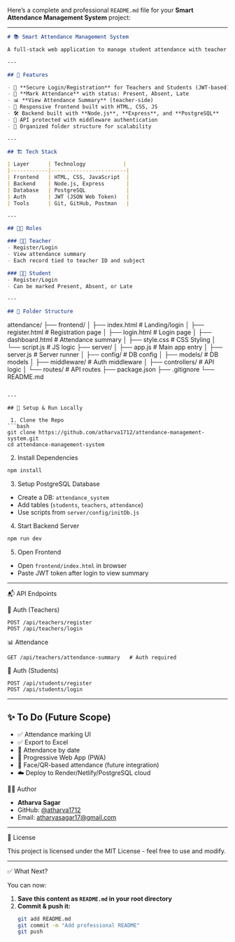 Here’s a complete and professional `README.md` file for your **Smart Attendance Management System** project:

---

```markdown
# 📚 Smart Attendance Management System

A full-stack web application to manage student attendance with teacher authentication, real-time tracking, and attendance summaries.

---

## 🚀 Features

- 🔐 **Secure Login/Registration** for Teachers and Students (JWT-based)
- 📅 **Mark Attendance** with status: Present, Absent, Late
- 📊 **View Attendance Summary** (teacher-side)
- 🧾 Responsive frontend built with HTML, CSS, JS
- 🛠️ Backend built with **Node.js**, **Express**, and **PostgreSQL**
- 🧪 API protected with middleware authentication
- 📁 Organized folder structure for scalability

---

## 🏗️ Tech Stack

| Layer      | Technology            |
|------------|------------------------|
| Frontend   | HTML, CSS, JavaScript  |
| Backend    | Node.js, Express       |
| Database   | PostgreSQL             |
| Auth       | JWT (JSON Web Token)   |
| Tools      | Git, GitHub, Postman   |

---

## 🧑‍💼 Roles

### 👩‍🏫 Teacher
- Register/Login
- View attendance summary
- Each record tied to teacher ID and subject

### 👨‍🎓 Student
- Register/Login
- Can be marked Present, Absent, or Late

---

## 📂 Folder Structure

```

attendance/
├── frontend/
│   ├── index.html          # Landing/login
│   ├── register.html       # Registration page
│   ├── login.html          # Login page
│   ├── dashboard.html      # Attendance summary
│   ├── style.css           # CSS Styling
│   └── script.js           # JS logic
├── server/
│   ├── app.js              # Main app entry
│   ├── server.js           # Server runner
│   ├── config/             # DB config
│   ├── models/             # DB models
│   ├── middleware/         # Auth middleware
│   ├── controllers/        # API logic
│   └── routes/             # API routes
├── package.json
├── .gitignore
└── README.md

````

---

## 🔧 Setup & Run Locally

 1. Clone the Repo
```bash
git clone https://github.com/atharva1712/attendance-management-system.git
cd attendance-management-system
````

 2. Install Dependencies

```bash
npm install
```

 3. Setup PostgreSQL Database

* Create a DB: `attendance_system`
* Add tables (`students`, `teachers`, `attendance`)
* Use scripts from `server/config/initDb.js`

 4. Start Backend Server

```bash
npm run dev
```

 5. Open Frontend

* Open `frontend/index.html` in browser
* Paste JWT token after login to view summary

---

 📬 API Endpoints

 🔐 Auth (Teachers)

```http
POST /api/teachers/register
POST /api/teachers/login
```

 📊 Attendance

```http
GET /api/teachers/attendance-summary   # Auth required
```
 🔐 Auth (Students)

```http
POST /api/students/register
POST /api/students/login
```

---

## ✨ To Do (Future Scope)

* ✅ Attendance marking UI
* ✅ Export to Excel
* 📅 Attendance by date
* 📱 Progressive Web App (PWA)
* 📸 Face/QR-based attendance (future integration)
* ☁️ Deploy to Render/Netlify/PostgreSQL cloud


 🧑‍💻 Author

* **Atharva Sagar**
* GitHub: [@atharva1712](https://github.com/atharva1712)
* Email: [atharvasagar17@gmail.com](mailto:atharvasagar17@gmail.com)

---

 📄 License

This project is licensed under the MIT License - feel free to use and modify.


---
 ✅ What Next?

You can now:

1. **Save this content as `README.md` in your root directory**
2. **Commit & push it:**
   ```bash
   git add README.md
   git commit -m "Add professional README"
   git push

